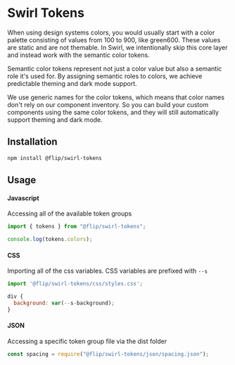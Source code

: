 # Swirl Tokens

When using design systems colors, you would usually start with a color palette consisting of values from 100 to 900, like green600. These values are static and are not themable. In Swirl, we intentionally skip this core layer and instead work with the semantic color tokens.

Semantic color tokens represent not just a color value but also a semantic role it's used for. By assigning semantic roles to colors, we achieve predictable theming and dark mode support.

We use generic names for the color tokens, which means that color names don't rely on our component inventory. So you can build your custom components using the same color tokens, and they will still automatically support theming and dark mode.

## Installation

```bash
npm install @flip/swirl-tokens
```

## Usage

#### Javascript

Accessing all of the available token groups

```js
import { tokens } from "@flip/swirl-tokens";

console.log(tokens.colors);
```

#### CSS

Importing all of the css variables. CSS variables are prefixed with `--s`

```js
import '@flip/swirl-tokens/css/styles.css';

div {
  background: var(--s-background);
}
```

#### JSON

Accessing a specific token group file via the dist folder

```js
const spacing = require("@flip/swirl-tokens/json/spacing.json");
```
